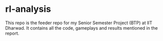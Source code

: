 # rl-analysis
This repo is the feeder repo for my Senior Semester Project (BTP) at IIT Dharwad. It contains all the code, gameplays and results mentioned in the report.
